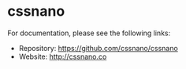 cssnano
=======

For documentation, please see the following links:

-   Repository: https://github.com/cssnano/cssnano
-   Website: http://cssnano.co
